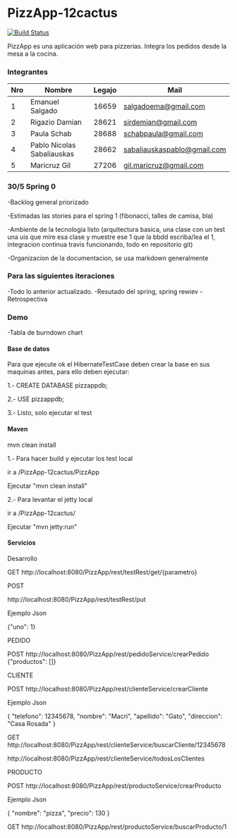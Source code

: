 # PizzApp-12cactus
[![Build Status](https://travis-ci.org/Salgadoema/PizzApp-12cactus.svg?branch=master)](https://travis-ci.org/Salgadoema/PizzApp-12cactus)

PizzApp es una aplicación web para pizzerías.
Integra los pedidos desde la mesa a la cocina.




### Integrantes


Nro | Nombre                    | Legajo | Mail
----|---------------------------|--------|------
1   | Emanuel Salgado           | 16659  | salgadoema@gmail.com
2   | Rigazio Damian            | 28621  | sirdemian@gmail.com
3   | Paula Schab               | 28688  | schabpaula@gmail.com
4   | Pablo Nicolas Sabaliauskas| 28662  | sabaliauskaspablo@gmail.com
5   | Maricruz Gil              | 27206  | gil.maricruz@gmail.com

###

### 30/5 Spring 0
  -Backlog general priorizado
  
  -Estimadas las stories para el spring 1 (fibonacci, talles de camisa, bla)
  
  -Ambiente de la tecnologia listo (arquitectura basica, una clase con un test una uis que mire esa clase y muestre ese 1
    que la bbdd escriba/lea el 1, integracion continua travis funcionando, todo en repositorio git)
    
  -Organizacion de la documentacion, se usa markdown generalmente
 
 ### Para las siguientes iteraciones 
 
-Todo lo anterior actualizado.
-Resutado del spring, spring rewiev
-Retrospectiva

### Demo
 -Tabla de burndown chart
 

#### Base de datos

Para que ejecute ok el HibernateTestCase deben crear la base en sus maquinas antes, para ello deben ejecutar:

1.-
CREATE DATABASE pizzappdb;

2.-
USE pizzappdb;

3.-
Listo, solo ejecutar el test

#### Maven

mvn clean install

1.-
Para hacer build y ejecutar los test local

ir a /PizzApp-12cactus/PizzApp

Ejecutar "mvn clean install"
 
2.-
Para levantar el jetty local

ir a /PizzApp-12cactus/

Ejecutar "mvn jetty:run"

#### Servicios

Desarrollo

GET
http://localhost:8080/PizzApp/rest/testRest/get/{parametro}

POST

http://localhost:8080/PizzApp/rest/testRest/put

Ejemplo Json

{"uno": 1}


PEDIDO

POST
http://localhost:8080/PizzApp/rest/pedidoService/crearPedido
{"productos": []}


CLIENTE

POST
http://localhost:8080/PizzApp/rest/clienteService/crearCliente

Ejemplo Json

{
"telefono": 12345678,
"nombre": "Macri",
"apellido": "Gato",
"direccion": "Casa Rosada"
}

GET 
http://localhost:8080/PizzApp/rest/clienteService/buscarCliente/12345678

http://localhost:8080/PizzApp/rest/clienteService/todosLosClientes

PRODUCTO

POST
http://localhost:8080/PizzApp/rest/productoService/crearProducto

Ejemplo Json

{
"nombre": "pizza",
"precio": 130
}

GET
http://localhost:8080/PizzApp/rest/productoService/buscarProducto/1